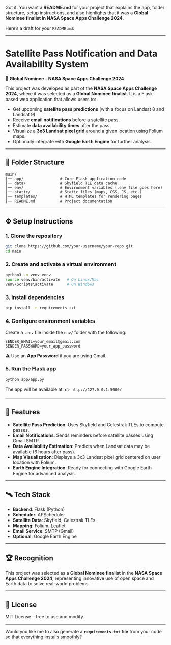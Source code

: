 Got it. You want a **README.md** for your project that explains the app, folder structure, setup instructions, and also highlights that it was a **Global Nominee finalist in NASA Space Apps Challenge 2024**.

Here’s a draft for your `README.md`:

---

# Satellite Pass Notification and Data Availability System

🚀 **Global Nominee – NASA Space Apps Challenge 2024**

This project was developed as part of the **NASA Space Apps Challenge 2024**, where it was selected as a **Global Nominee finalist**. It is a Flask-based web application that allows users to:

* Get upcoming **satellite pass predictions** (with a focus on Landsat 8 and Landsat 9).
* Receive **email notifications** before a satellite pass.
* Estimate **data availability times** after the pass.
* Visualize a **3x3 Landsat pixel grid** around a given location using Folium maps.
* Optionally integrate with **Google Earth Engine** for further analysis.

---

## 📂 Folder Structure

```
main/
│── app/                # Core Flask application code
│── data/               # Skyfield TLE data cache
│── env/                # Environment variables (.env file goes here)
│── static/             # Static files (maps, CSS, JS, etc.)
│── templates/          # HTML templates for rendering pages
│── README.md           # Project documentation
```

---

## ⚙️ Setup Instructions

### 1. Clone the repository

```bash
git clone https://github.com/your-username/your-repo.git
cd main
```

### 2. Create and activate a virtual environment

```bash
python3 -m venv venv
source venv/bin/activate   # On Linux/Mac
venv\Scripts\activate      # On Windows
```

### 3. Install dependencies

```bash
pip install -r requirements.txt
```

### 4. Configure environment variables

Create a `.env` file inside the `env/` folder with the following:

```
SENDER_EMAIL=your_email@gmail.com
SENDER_PASSWORD=your_app_password
```

⚠️ Use an **App Password** if you are using Gmail.

### 5. Run the Flask app

```bash
python app/app.py
```

The app will be available at:
👉 `http://127.0.0.1:5000/`

---

## 📡 Features

* **Satellite Pass Prediction**: Uses Skyfield and Celestrak TLEs to compute passes.
* **Email Notifications**: Sends reminders before satellite passes using Gmail SMTP.
* **Data Availability Estimation**: Predicts when Landsat data may be available (6 hours after pass).
* **Map Visualization**: Displays a 3x3 Landsat pixel grid centered on user location with Folium.
* **Earth Engine Integration**: Ready for connecting with Google Earth Engine for advanced analysis.

---

## 🛰️ Tech Stack

* **Backend**: Flask (Python)
* **Scheduler**: APScheduler
* **Satellite Data**: Skyfield, Celestrak TLEs
* **Mapping**: Folium, Leaflet
* **Email Service**: SMTP (Gmail)
* **Optional**: Google Earth Engine

---

## 🏆 Recognition

This project was selected as a **Global Nominee finalist** in the **NASA Space Apps Challenge 2024**, representing innovative use of open space and Earth data to solve real-world problems.

---

## 📜 License

MIT License – free to use and modify.

---

Would you like me to also generate a **`requirements.txt` file** from your code so that everything installs smoothly?
